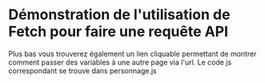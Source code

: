 <h1> Démonstration de l'utilisation de Fetch pour faire une requête API</h1>

<p>Plus bas vous trouverez également un lien cliquable permettant de montrer comment passer des variables
à une autre page via l'url. Le code js correspondant se trouve dans personnage.js</p>
